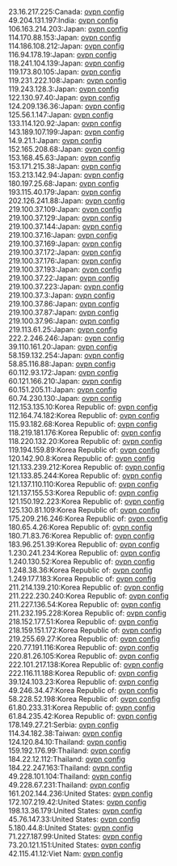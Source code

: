 23.16.217.225:Canada: [ovpn config](vpn/23_16_217_225.ovpn)  
49.204.131.197:India: [ovpn config](vpn/49_204_131_197.ovpn)  
106.163.214.203:Japan: [ovpn config](vpn/106_163_214_203.ovpn)  
114.170.88.153:Japan: [ovpn config](vpn/114_170_88_153.ovpn)  
114.186.108.212:Japan: [ovpn config](vpn/114_186_108_212.ovpn)  
116.94.178.19:Japan: [ovpn config](vpn/116_94_178_19.ovpn)  
118.241.104.139:Japan: [ovpn config](vpn/118_241_104_139.ovpn)  
119.173.80.105:Japan: [ovpn config](vpn/119_173_80_105.ovpn)  
119.231.222.108:Japan: [ovpn config](vpn/119_231_222_108.ovpn)  
119.243.128.3:Japan: [ovpn config](vpn/119_243_128_3.ovpn)  
122.130.97.40:Japan: [ovpn config](vpn/122_130_97_40.ovpn)  
124.209.136.36:Japan: [ovpn config](vpn/124_209_136_36.ovpn)  
125.56.1.147:Japan: [ovpn config](vpn/125_56_1_147.ovpn)  
133.114.120.92:Japan: [ovpn config](vpn/133_114_120_92.ovpn)  
143.189.107.199:Japan: [ovpn config](vpn/143_189_107_199.ovpn)  
14.9.21.1:Japan: [ovpn config](vpn/14_9_21_1.ovpn)  
152.165.208.68:Japan: [ovpn config](vpn/152_165_208_68.ovpn)  
153.168.45.63:Japan: [ovpn config](vpn/153_168_45_63.ovpn)  
153.171.215.38:Japan: [ovpn config](vpn/153_171_215_38.ovpn)  
153.213.142.94:Japan: [ovpn config](vpn/153_213_142_94.ovpn)  
180.197.25.68:Japan: [ovpn config](vpn/180_197_25_68.ovpn)  
193.115.40.179:Japan: [ovpn config](vpn/193_115_40_179.ovpn)  
202.126.241.88:Japan: [ovpn config](vpn/202_126_241_88.ovpn)  
219.100.37.109:Japan: [ovpn config](vpn/219_100_37_109.ovpn)  
219.100.37.129:Japan: [ovpn config](vpn/219_100_37_129.ovpn)  
219.100.37.144:Japan: [ovpn config](vpn/219_100_37_144.ovpn)  
219.100.37.16:Japan: [ovpn config](vpn/219_100_37_16.ovpn)  
219.100.37.169:Japan: [ovpn config](vpn/219_100_37_169.ovpn)  
219.100.37.172:Japan: [ovpn config](vpn/219_100_37_172.ovpn)  
219.100.37.176:Japan: [ovpn config](vpn/219_100_37_176.ovpn)  
219.100.37.193:Japan: [ovpn config](vpn/219_100_37_193.ovpn)  
219.100.37.22:Japan: [ovpn config](vpn/219_100_37_22.ovpn)  
219.100.37.223:Japan: [ovpn config](vpn/219_100_37_223.ovpn)  
219.100.37.3:Japan: [ovpn config](vpn/219_100_37_3.ovpn)  
219.100.37.86:Japan: [ovpn config](vpn/219_100_37_86.ovpn)  
219.100.37.87:Japan: [ovpn config](vpn/219_100_37_87.ovpn)  
219.100.37.96:Japan: [ovpn config](vpn/219_100_37_96.ovpn)  
219.113.61.25:Japan: [ovpn config](vpn/219_113_61_25.ovpn)  
222.2.246.246:Japan: [ovpn config](vpn/222_2_246_246.ovpn)  
39.110.161.20:Japan: [ovpn config](vpn/39_110_161_20.ovpn)  
58.159.132.254:Japan: [ovpn config](vpn/58_159_132_254.ovpn)  
58.85.116.88:Japan: [ovpn config](vpn/58_85_116_88.ovpn)  
60.112.93.172:Japan: [ovpn config](vpn/60_112_93_172.ovpn)  
60.121.166.210:Japan: [ovpn config](vpn/60_121_166_210.ovpn)  
60.151.205.11:Japan: [ovpn config](vpn/60_151_205_11.ovpn)  
60.74.230.130:Japan: [ovpn config](vpn/60_74_230_130.ovpn)  
112.153.135.10:Korea Republic of: [ovpn config](vpn/112_153_135_10.ovpn)  
112.164.74.182:Korea Republic of: [ovpn config](vpn/112_164_74_182.ovpn)  
115.93.182.68:Korea Republic of: [ovpn config](vpn/115_93_182_68.ovpn)  
118.219.181.176:Korea Republic of: [ovpn config](vpn/118_219_181_176.ovpn)  
118.220.132.20:Korea Republic of: [ovpn config](vpn/118_220_132_20.ovpn)  
119.194.159.89:Korea Republic of: [ovpn config](vpn/119_194_159_89.ovpn)  
120.142.90.8:Korea Republic of: [ovpn config](vpn/120_142_90_8.ovpn)  
121.133.239.212:Korea Republic of: [ovpn config](vpn/121_133_239_212.ovpn)  
121.133.85.244:Korea Republic of: [ovpn config](vpn/121_133_85_244.ovpn)  
121.137.110.110:Korea Republic of: [ovpn config](vpn/121_137_110_110.ovpn)  
121.137.155.53:Korea Republic of: [ovpn config](vpn/121_137_155_53.ovpn)  
121.150.192.223:Korea Republic of: [ovpn config](vpn/121_150_192_223.ovpn)  
125.130.81.109:Korea Republic of: [ovpn config](vpn/125_130_81_109.ovpn)  
175.209.216.246:Korea Republic of: [ovpn config](vpn/175_209_216_246.ovpn)  
180.65.4.26:Korea Republic of: [ovpn config](vpn/180_65_4_26.ovpn)  
180.71.83.76:Korea Republic of: [ovpn config](vpn/180_71_83_76.ovpn)  
183.96.251.39:Korea Republic of: [ovpn config](vpn/183_96_251_39.ovpn)  
1.230.241.234:Korea Republic of: [ovpn config](vpn/1_230_241_234.ovpn)  
1.240.130.52:Korea Republic of: [ovpn config](vpn/1_240_130_52.ovpn)  
1.248.38.36:Korea Republic of: [ovpn config](vpn/1_248_38_36.ovpn)  
1.249.177.183:Korea Republic of: [ovpn config](vpn/1_249_177_183.ovpn)  
211.214.139.210:Korea Republic of: [ovpn config](vpn/211_214_139_210.ovpn)  
211.222.230.240:Korea Republic of: [ovpn config](vpn/211_222_230_240.ovpn)  
211.227.136.54:Korea Republic of: [ovpn config](vpn/211_227_136_54.ovpn)  
211.232.195.228:Korea Republic of: [ovpn config](vpn/211_232_195_228.ovpn)  
218.152.177.51:Korea Republic of: [ovpn config](vpn/218_152_177_51.ovpn)  
218.159.151.172:Korea Republic of: [ovpn config](vpn/218_159_151_172.ovpn)  
219.255.69.27:Korea Republic of: [ovpn config](vpn/219_255_69_27.ovpn)  
220.77.191.116:Korea Republic of: [ovpn config](vpn/220_77_191_116.ovpn)  
220.81.26.105:Korea Republic of: [ovpn config](vpn/220_81_26_105.ovpn)  
222.101.217.138:Korea Republic of: [ovpn config](vpn/222_101_217_138.ovpn)  
222.116.11.188:Korea Republic of: [ovpn config](vpn/222_116_11_188.ovpn)  
39.124.103.23:Korea Republic of: [ovpn config](vpn/39_124_103_23.ovpn)  
49.246.34.47:Korea Republic of: [ovpn config](vpn/49_246_34_47.ovpn)  
58.228.52.198:Korea Republic of: [ovpn config](vpn/58_228_52_198.ovpn)  
61.80.233.31:Korea Republic of: [ovpn config](vpn/61_80_233_31.ovpn)  
61.84.235.42:Korea Republic of: [ovpn config](vpn/61_84_235_42.ovpn)  
178.149.27.21:Serbia: [ovpn config](vpn/178_149_27_21.ovpn)  
114.34.182.38:Taiwan: [ovpn config](vpn/114_34_182_38.ovpn)  
124.120.84.10:Thailand: [ovpn config](vpn/124_120_84_10.ovpn)  
159.192.176.99:Thailand: [ovpn config](vpn/159_192_176_99.ovpn)  
184.22.12.112:Thailand: [ovpn config](vpn/184_22_12_112.ovpn)  
184.22.247.163:Thailand: [ovpn config](vpn/184_22_247_163.ovpn)  
49.228.101.104:Thailand: [ovpn config](vpn/49_228_101_104.ovpn)  
49.228.67.231:Thailand: [ovpn config](vpn/49_228_67_231.ovpn)  
161.202.144.236:United States: [ovpn config](vpn/161_202_144_236.ovpn)  
172.107.219.42:United States: [ovpn config](vpn/172_107_219_42.ovpn)  
198.13.36.179:United States: [ovpn config](vpn/198_13_36_179.ovpn)  
45.76.147.33:United States: [ovpn config](vpn/45_76_147_33.ovpn)  
5.180.44.8:United States: [ovpn config](vpn/5_180_44_8.ovpn)  
71.227.187.99:United States: [ovpn config](vpn/71_227_187_99.ovpn)  
73.20.121.151:United States: [ovpn config](vpn/73_20_121_151.ovpn)  
42.115.41.12:Viet Nam: [ovpn config](vpn/42_115_41_12.ovpn)  
